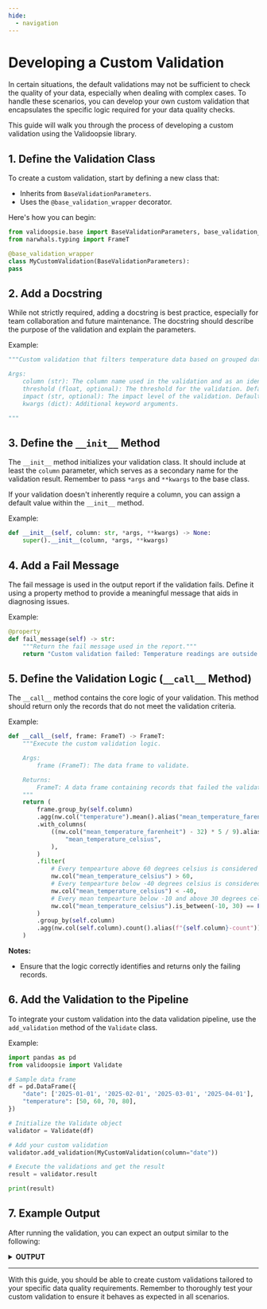 ```yaml
---
hide:
  - navigation
---
```


# Developing a Custom Validation

In certain situations, the default validations may not be sufficient to check
the quality of your data, especially when dealing with complex cases. To handle
these scenarios, you can develop your own custom validation that encapsulates
the specific logic required for your data quality checks.

This guide will walk you through the process of developing a custom validation
using the Validoopsie library.

## 1. Define the Validation Class

To create a custom validation, start by defining a new class that:

- Inherits from `BaseValidationParameters`.
- Uses the `@base_validation_wrapper` decorator.

Here's how you can begin:

```python
from validoopsie.base import BaseValidationParameters, base_validation_wrapper
from narwhals.typing import FrameT

@base_validation_wrapper
class MyCustomValidation(BaseValidationParameters):
pass
```

## 2. Add a Docstring

While not strictly required, adding a docstring is best practice, especially
for team collaboration and future maintenance. The docstring should describe
the purpose of the validation and explain the parameters.

Example:

```python
"""Custom validation that filters temperature data based on grouped dates.

Args:
    column (str): The column name used in the validation and as an identifier in results.
    threshold (float, optional): The threshold for the validation. Defaults to 0.0.
    impact (str, optional): The impact level of the validation. Defaults to "low".
    kwargs (dict): Additional keyword arguments.

"""
```

## 3. Define the `__init__` Method

The `__init__` method initializes your validation class. It should include at
least the `column` parameter, which serves as a secondary name for the
validation result. Remember to pass `*args` and `**kwargs` to the base class.

If your validation doesn't inherently require a column, you can assign a
default value within the `__init__` method.

Example:

```python
def __init__(self, column: str, *args, **kwargs) -> None:
    super().__init__(column, *args, **kwargs)
```

## 4. Add a Fail Message

The fail message is used in the output report if the validation fails. Define
it using a property method to provide a meaningful message that aids in
diagnosing issues.

Example:

```python
@property
def fail_message(self) -> str:
    """Return the fail message used in the report."""
    return "Custom validation failed: Temperature readings are outside acceptable ranges."
```

## 5. Define the Validation Logic (`__call__` Method)

The `__call__` method contains the core logic of your validation. This method
should return only the records that do not meet the validation criteria.

Example:

```python
def __call__(self, frame: FrameT) -> FrameT:
    """Execute the custom validation logic.

    Args:
        frame (FrameT): The data frame to validate.

    Returns:
        FrameT: A data frame containing records that failed the validation.
    """
    return (
        frame.group_by(self.column)
        .agg(nw.col("temperature").mean().alias("mean_temperature_farenheit"))
        .with_columns(
            ((nw.col("mean_temperature_farenheit") - 32) * 5 / 9).alias(
                "mean_temperature_celsius",
            ),
        )
        .filter(
            # Every tempearture above 60 degrees celsius is considered as an error
            nw.col("mean_temperature_celsius") > 60,
            # Every tempearture below -40 degrees celsius is considered as an error
            nw.col("mean_temperature_celsius") < -40,
            # Every mean tempearture below -10 and above 30 degrees celsius is considered as an error
            nw.col("mean_temperature_celsius").is_between(-10, 30) == False,
        )
        .group_by(self.column)
        .agg(nw.col(self.column).count().alias(f"{self.column}-count"))
    )
```

**Notes:**

- Ensure that the logic correctly identifies and returns only the failing records.

## 6. Add the Validation to the Pipeline

To integrate your custom validation into the data validation pipeline, use the
`add_validation` method of the `Validate` class.

Example:

```python
import pandas as pd
from validoopsie import Validate

# Sample data frame
df = pd.DataFrame({
    "date": ['2025-01-01', '2025-02-01', '2025-03-01', '2025-04-01'],
    "temperature": [50, 60, 70, 80],
})

# Initialize the Validate object
validator = Validate(df)

# Add your custom validation
validator.add_validation(MyCustomValidation(column="date"))

# Execute the validations and get the result
result = validator.result

print(result)
```

## 7. Example Output

After running the validation, you can expect an output similar to the following:

<details>
  <summary>
    <strong>OUTPUT</strong>
  </summary>
```json
{
    "Summary": {
        "passed": true,
        "validations": [
            "MyCustomValidation_date"
        ]
    },
    "MyCustomValidation_date": {
        "validation": "MyCustomValidation",
        "impact": "low",
        "timestamp": "2025-01-10T17:54:14.035378+01:00",
        "column": "date",
        "result": {
            "status": "Success",
            "threshold pass": true,
            "message": "All items passed the validation.",
            "frame row number": 4,
            "threshold": 0.0
        }
    }
}
```
</details>

---

With this guide, you should be able to create custom validations tailored to
your specific data quality requirements. Remember to thoroughly test your
custom validation to ensure it behaves as expected in all scenarios.
